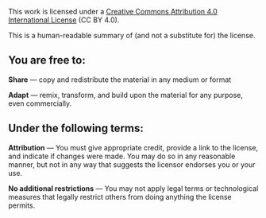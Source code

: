 This work is licensed under a [Creative Commons Attribution 4.0 International License](https://creativecommons.org/licenses/by/4.0/) (CC BY 4.0).

This is a human-readable summary of (and not a substitute for) the license.

You are free to:
-----------------

**Share** — copy and redistribute the material in any medium or format

**Adapt** — remix, transform, and build upon the material for any purpose, even commercially.

Under the following terms:
----------

**Attribution** — You must give appropriate credit, provide a link to the license, and indicate if changes were made. You may do so in any reasonable manner, but not in any way that suggests the licensor endorses you or your use.

**No additional restrictions** — You may not apply legal terms or technological measures that legally restrict others from doing anything the license permits.
